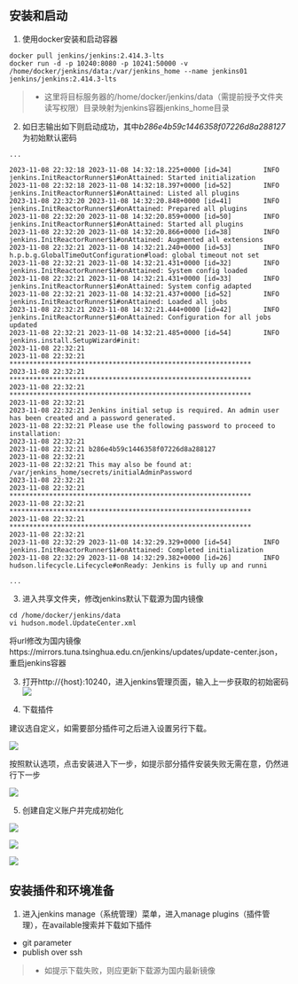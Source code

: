 
## 安装和启动

1. 使用docker安装和启动容器

```shell
docker pull jenkins/jenkins:2.414.3-lts
docker run -d -p 10240:8080 -p 10241:50000 -v /home/docker/jenkins/data:/var/jenkins_home --name jenkins01 jenkins/jenkins:2.414.3-lts
```
>- 这里将目标服务器的/home/docker/jenkins/data（需提前授予文件夹读写权限）目录映射为jenkins容器jenkins_home目录

2. 如日志输出如下则启动成功，其中*b286e4b59c1446358f07226d8a288127*为初始默认密码
```
...

2023-11-08 22:32:18 2023-11-08 14:32:18.225+0000 [id=34]        INFO    jenkins.InitReactorRunner$1#onAttained: Started initialization
2023-11-08 22:32:18 2023-11-08 14:32:18.397+0000 [id=52]        INFO    jenkins.InitReactorRunner$1#onAttained: Listed all plugins
2023-11-08 22:32:20 2023-11-08 14:32:20.848+0000 [id=41]        INFO    jenkins.InitReactorRunner$1#onAttained: Prepared all plugins
2023-11-08 22:32:20 2023-11-08 14:32:20.859+0000 [id=50]        INFO    jenkins.InitReactorRunner$1#onAttained: Started all plugins
2023-11-08 22:32:20 2023-11-08 14:32:20.866+0000 [id=38]        INFO    jenkins.InitReactorRunner$1#onAttained: Augmented all extensions
2023-11-08 22:32:21 2023-11-08 14:32:21.240+0000 [id=53]        INFO    h.p.b.g.GlobalTimeOutConfiguration#load: global timeout not set
2023-11-08 22:32:21 2023-11-08 14:32:21.431+0000 [id=32]        INFO    jenkins.InitReactorRunner$1#onAttained: System config loaded
2023-11-08 22:32:21 2023-11-08 14:32:21.431+0000 [id=33]        INFO    jenkins.InitReactorRunner$1#onAttained: System config adapted
2023-11-08 22:32:21 2023-11-08 14:32:21.437+0000 [id=52]        INFO    jenkins.InitReactorRunner$1#onAttained: Loaded all jobs
2023-11-08 22:32:21 2023-11-08 14:32:21.444+0000 [id=42]        INFO    jenkins.InitReactorRunner$1#onAttained: Configuration for all jobs updated
2023-11-08 22:32:21 2023-11-08 14:32:21.485+0000 [id=54]        INFO    jenkins.install.SetupWizard#init: 
2023-11-08 22:32:21 
2023-11-08 22:32:21 *************************************************************
2023-11-08 22:32:21 *************************************************************
2023-11-08 22:32:21 *************************************************************
2023-11-08 22:32:21 
2023-11-08 22:32:21 Jenkins initial setup is required. An admin user has been created and a password generated.
2023-11-08 22:32:21 Please use the following password to proceed to installation:
2023-11-08 22:32:21 
2023-11-08 22:32:21 b286e4b59c1446358f07226d8a288127
2023-11-08 22:32:21 
2023-11-08 22:32:21 This may also be found at: /var/jenkins_home/secrets/initialAdminPassword
2023-11-08 22:32:21 
2023-11-08 22:32:21 *************************************************************
2023-11-08 22:32:21 *************************************************************
2023-11-08 22:32:21 *************************************************************
2023-11-08 22:32:21 
2023-11-08 22:32:29 2023-11-08 14:32:29.329+0000 [id=54]        INFO    jenkins.InitReactorRunner$1#onAttained: Completed initialization
2023-11-08 22:32:29 2023-11-08 14:32:29.382+0000 [id=26]        INFO    hudson.lifecycle.Lifecycle#onReady: Jenkins is fully up and runni

...

```

3. 进入共享文件夹，修改jenkins默认下载源为国内镜像

```
cd /home/docker/jenkins/data
vi hudson.model.UpdateCenter.xml
```
将url修改为国内镜像https://mirrors.tuna.tsinghua.edu.cn/jenkins/updates/update-center.json，重启jenkins容器


3. 打开http://{host}:10240，进入jenkins管理页面，输入上一步获取的初始密码
![](./img/jenkins_init_password.png)

4. 下载插件

建议选自定义，如需要部分插件可之后进入设置另行下载。

![](./img/jenkins_init_guide.png)

按照默认选项，点击安装进入下一步，如提示部分插件安装失败无需在意，仍然进行下一步

![](./img/jenkins_init_plugins.png)

5. 创建自定义账户并完成初始化

![](./img/jenkins_init_account.png)

![](./img/jenkins_init_index.png)

![](./img/jenkins_init_dashboard.png)

## 安装插件和环境准备

1. 进入jenkins manage（系统管理）菜单，进入manage plugins（插件管理），在available搜索并下载如下插件

* git parameter
* publish over ssh
>- 如提示下载失败，则应更新下载源为国内最新镜像